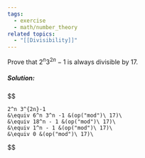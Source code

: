 ```yaml
---
tags:
  - exercise
  - math/number_theory
related topics:
  - "[[Divisibility]]"
---
```

Prove that $2^n 3^{2n}-1$ is always divisible by $17$.
##### Solution:
$$

	2^n 3^{2n}-1 
	&\equiv 6^n 3^n -1 &(op("mod")\ 17)\
	&\equiv 18^n - 1 &(op("mod")\ 17)\
	&\equiv 1^n - 1 &(op("mod")\ 17)\
	&\equiv 0 &(op("mod")\ 17)\

$$